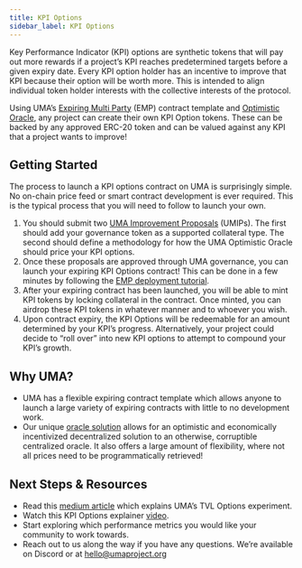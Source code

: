 ```yaml
---
title: KPI Options
sidebar_label: KPI Options
---
```


Key Performance Indicator (KPI) options are synthetic tokens that will pay out more rewards if a project’s KPI reaches predetermined targets before a given expiry date. Every KPI option holder has an incentive to improve that KPI because their option will be worth more. This is intended to align individual token holder interests with the collective interests of the protocol.

Using UMA’s [Expiring Multi Party](/synthetic-tokens/what-are-synthetic-assets#the-expiringmultiparty-emp-contract-template) (EMP) contract template and [Optimistic Oracle](/getting-started/oracle.md), any project can create their own KPI Option tokens. These can be backed by any approved ERC-20 token and can be valued against any KPI that a project wants to improve! 

## Getting Started

The process to launch a KPI options contract on UMA is surprisingly simple. No on-chain price feed or smart contract development is ever required. This is the typical process that you will need to follow to launch your own.

1. You should submit two [UMA Improvement Proposals](/uma-tokenholders/umips) (UMIPs). The first should add your governance token as a supported collateral type. The second should define a methodology for how the UMA Optimistic Oracle should price your KPI options.
2. Once these proposals are approved through UMA governance, you can launch your expiring KPI Options contract! This can be done in a few minutes by following the [EMP deployment tutorial](/developers/emp-deployment).
3. After your expiring contract has been launched, you will be able to mint KPI tokens by locking collateral in the contract. Once minted, you can airdrop these KPI tokens in whatever manner and to whoever you wish.
4. Upon contract expiry, the KPI Options will be redeemable for an amount determined by your KPI’s progress. Alternatively, your project could decide to “roll over” into new KPI options to attempt to compound your KPI’s growth.

## Why UMA?

- UMA has a flexible expiring contract template which allows anyone to launch a large variety of expiring contracts with little to no development work.
- Our unique [oracle solution](/getting-started/oracle) allows for an optimistic and economically incentivized decentralized solution to an otherwise, corruptible centralized oracle. It also offers a large amount of flexibility, where not all prices need to be programmatically retrieved!


## Next Steps & Resources 

- Read this [medium article](https://medium.com/uma-project/uma-kpi-options-and-airdrop-bae86be16ce4) which explains UMA’s TVL Options experiment. 
- Watch this KPI Options explainer [video](https://www.youtube.com/watch?v=U1xNkCbuiPA&amp%3Bfeature=youtu.be).
- Start exploring which performance metrics you would like your community to work towards.
- Reach out to us along the way if you have any questions. We’re available on Discord or at hello@umaproject.org  

